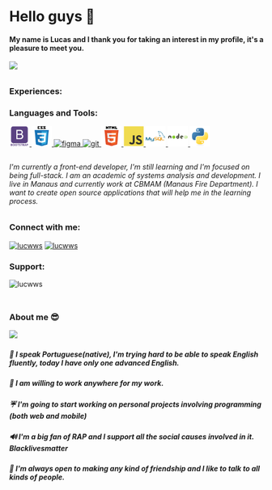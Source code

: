 # Hello guys 👋
#### My name is Lucas and I thank you for taking an interest in my profile, it's a pleasure to meet you.
<div align="left" a href="https://github.com/lucwws">
  
  <img height="180em" aling=left src="https://github-readme-stats.vercel.app/api?username=lucwws&show_icons=true&theme=dark&include_all_commits=true&count_private=true">
 <!---<img height="180em" src="https://github-readme-stats.vercel.app/api/top-langs/?username=lucwws&layout=compact&langs_count=7&theme=dark"/> --->
</div>

##
  
### Experiences:



<h3 align="left">Languages and Tools:</h3>
<p align="left"> <a href="https://getbootstrap.com" target="_blank"> <img src="https://raw.githubusercontent.com/devicons/devicon/master/icons/bootstrap/bootstrap-plain-wordmark.svg" alt="bootstrap" width="40" height="40"/> </a> <a href="https://www.w3schools.com/css/" target="_blank"> <img src="https://raw.githubusercontent.com/devicons/devicon/master/icons/css3/css3-original-wordmark.svg" alt="css3" width="40" height="40"/> </a> <a href="https://www.figma.com/" target="_blank"> <img src="https://www.vectorlogo.zone/logos/figma/figma-icon.svg" alt="figma" width="40" height="40"/> </a> <a href="https://git-scm.com/" target="_blank"> <img src="https://www.vectorlogo.zone/logos/git-scm/git-scm-icon.svg" alt="git" width="40" height="40"/> </a> <a href="https://www.w3.org/html/" target="_blank"> <img src="https://raw.githubusercontent.com/devicons/devicon/master/icons/html5/html5-original-wordmark.svg" alt="html5" width="40" height="40"/> </a> <a href="https://developer.mozilla.org/en-US/docs/Web/JavaScript" target="_blank"> <img src="https://raw.githubusercontent.com/devicons/devicon/master/icons/javascript/javascript-original.svg" alt="javascript" width="40" height="40"/> </a> <a href="https://www.mysql.com/" target="_blank"> <img src="https://raw.githubusercontent.com/devicons/devicon/master/icons/mysql/mysql-original-wordmark.svg" alt="mysql" width="40" height="40"/> </a> <a href="https://nodejs.org" target="_blank"> <img src="https://raw.githubusercontent.com/devicons/devicon/master/icons/nodejs/nodejs-original-wordmark.svg" alt="nodejs" width="40" height="40"/> </a> <a href="https://www.python.org" target="_blank"> <img src="https://raw.githubusercontent.com/devicons/devicon/master/icons/python/python-original.svg" alt="python" width="40" height="40"/> </a> </p>

  
##


###### I'm currently a front-end developer, I'm still learning and I'm focused on being full-stack. I am an academic of systems analysis and development. I live in Manaus and currently work at CBMAM (Manaus Fire Department). I want to create open source applications that will help me in the learning process.

##

<h3 align="left">Connect with me:</h3>
<p align="left">
<a href="https://linkedin.com/in/lucwws" target="blank"><img align="center" src="https://raw.githubusercontent.com/rahuldkjain/github-profile-readme-generator/master/src/images/icons/Social/linked-in-alt.svg" alt="lucwws" height="30" width="40" /></a>
<a href="https://instagram.com/lucwws" target="blank"><img align="center" src="https://raw.githubusercontent.com/rahuldkjain/github-profile-readme-generator/master/src/images/icons/Social/instagram.svg" alt="lucwws" height="30" width="40" /></a>
</p>

<h3 align="left">Support:</h3>
<p><a href="https://www.buymeacoffee.com/lucwws"> <img align="left" src="https://cdn.buymeacoffee.com/buttons/v2/default-yellow.png" height="50" width="210" alt="lucwws" /></a></p><br><br>

##


### About me 😎

<div>
<img class="itachi" aling="right" width="100px" src="https://www.google.com/url?sa=i&url=https%3A%2F%2Fwww.pinterest.com%2Fpin%2F788552215993689621%2F&psig=AOvVaw1hjD1I4auw0_dWq_koICdF&ust=1635033364302000&source=images&cd=vfe&ved=0CAsQjRxqFwoTCJD3iImc3_MCFQAAAAAdAAAAABAD"> 
</div>

##### 🚩    I speak Portuguese(native), I'm trying hard to be able to speak English fluently, today I have only one advanced English.
##### 🚚    I am willing to work anywhere for my work.
##### ☔    I'm going to start working on personal projects involving programming (both web and mobile)
##### 🔊    I'm a big fan of RAP and I support all the social causes involved in it. ***Blacklivesmatter***
##### 🤣    I'm always open to making any kind of friendship and I like to talk to all kinds of people.
